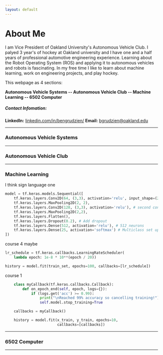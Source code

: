 ```yaml
---
layout: default
---
```


# About Me

I am Vice President of Oakland University's Autonomous Vehicle Club. I palyed 3 year's of hockey at Oakland university and I have one and a half years of professional automotive engineering experience. Learning about the Robot Operating System (ROS) and applying it to autonomous vehicles and robots is fascinating. In my free time I like to learn about machine learning, work on engineering projects, and play hockey.

This webpage as 4 sections:

 **Autonomous Vehicle Systems -- Autonomous Vehicle Club -- Machine Learning -- 6502 Computer**

##### Contact Infomation:
**LinkedIn:**
<a href="https://www.linkedin.com/in/bengrudzien/">linkedin.com/in/bengrudzien/</a>
**Email:**
 bgrudzien@oakland.edu
 
---

### Autonomous Vehicle Systems



---

### Autonomous Vehicle Club



---

### Machine Learning

I think sign language one

~~~python
model = tf.keras.models.Sequential([
    tf.keras.layers.Conv2D(64, (3,3), activation='relu', input_shape=(28, 28, 1)), # first convolution
    tf.keras.layers.MaxPooling2D(2, 2),
    tf.keras.layers.Conv2D(128, (3,3), activation='relu'), # second convolution
    tf.keras.layers.MaxPooling2D(2,2),
    tf.keras.layers.Flatten(),
    tf.keras.layers.Dropout(0.2), # Add dropout
    tf.keras.layers.Dense(512, activation='relu'), # 512 neurons
    tf.keras.layers.Dense(25, activation='softmax') # Multiclass set up   
])
~~~

course 4 maybe 

~~~python
lr_schedule = tf.keras.callbacks.LearningRateScheduler(
    lambda epoch: 1e-8 * 10**(epoch / 20))
~~~

~~~python
history = model.fit(train_set, epochs=100, callbacks=[lr_schedule])
~~~

course 1

~~~python
    class myCallback(tf.keras.callbacks.Callback):
        def on_epoch_end(self, epoch, logs={}):
            if (logs.get('acc') >= 0.99):
                print("\nReached 99% accuracy so cancelling training!")
                self.model.stop_training=True

    callbacks = myCallback()
~~~

~~~python
    history = model.fit(x_train, y_train, epochs=10, 
                        callbacks=[callbacks])
~~~

---

### 6502 Computer




---

